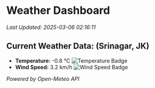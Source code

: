 
# Weather Dashboard

_Last Updated: 2025-03-06 02:16:11_

## Current Weather Data: (Srinagar, JK)
- **Temperature:** -0.8 °C ![Temperature Badge](https://img.shields.io/badge/Temperature-Low%20Temp-blue)
- **Wind Speed:** 3.2 km/h ![Wind Speed Badge](https://img.shields.io/badge/Wind%20Speed-Light%20Wind-blue)

*Powered by Open-Meteo API*

